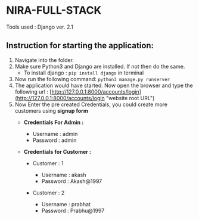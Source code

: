 # NIRA-FULL-STACK
Tools used : Django ver. 2.1  

## Instruction for starting the application:
1. Navigate into the folder.
2. Make sure Python3 and Django are installed. If not then do the same.
   * To install django : `pip install django` in terminal
3. Now run the following command: `python3 manage.py runserver`
4. The application would have started. Now open the browser and type the following url : [http://127.0.0.1:8000/accounts/login](http://127.0.0.1:8000/accounts/login "website root URL")
5. Now Enter the pre created Credentials, you could create more customers using **signup form**
   *  **Credentials For Admin :**
       * Username : admin
       * Password : admin
       
   * **Credentials for Customer :**
      * Customer : 1
         * Username : akash
         * Password : Akash@1997
         
      * Customer : 2   
         * Username : prabhat
         * Password : Prabhu@1997
